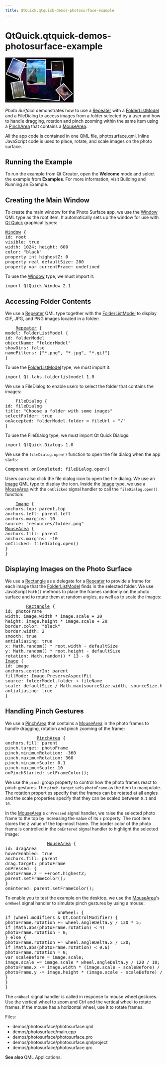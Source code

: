 ```yaml
---
Title: QtQuick.qtquick-demos-photosurface-example
---
```


# QtQuick.qtquick-demos-photosurface-example

<span class="subtitle"></span>
<!-- $$$demos/photosurface-description -->
<p class="centerAlign"><img src="../../../media/qtquick-demo-photosurface-small.png" alt="" /></p><p><i>Photo Surface</i> demonstrates how to use a <a href="QtQuick.Repeater.md">Repeater</a> with a <a href="Qt.labs.folderlistmodel.FolderListModel.md">FolderListModel</a> and a FileDialog to access images from a folder selected by a user and how to handle dragging, rotation and pinch zooming within the same item using a <a href="QtQuick.PinchArea.md">PinchArea</a> that contains a <a href="QtQuick.MouseArea.md">MouseArea</a>.</p>
<p>All the app code is contained in one QML file, photosurface.qml. Inline JavaScript code is used to place, rotate, and scale images on the photo surface.</p>
<h2 id="running-the-example">Running the Example</h2>
<p>To run the example from Qt Creator, open the <b>Welcome</b> mode and select the example from <b>Examples</b>. For more information, visit Building and Running an Example.</p>
<h2 id="creating-the-main-window">Creating the Main Window</h2>
<p>To create the main window for the Photo Surface app, we use the <a href="QtQuick.Window.Window.md">Window</a> QML type as the root item. It automatically sets up the window for use with <a href="QtQuick.qtquick-index.md">Qt Quick</a> graphical types:</p>
<pre class="qml"><span class="type"><a href="QtQuick.Window.Window.md">Window</a></span> {
<span class="name">id</span>: <span class="name">root</span>
<span class="name">visible</span>: <span class="number">true</span>
<span class="name">width</span>: <span class="number">1024</span>; <span class="name">height</span>: <span class="number">600</span>
<span class="name">color</span>: <span class="string">&quot;black&quot;</span>
property <span class="type">int</span> <span class="name">highestZ</span>: <span class="number">0</span>
property <span class="type">real</span> <span class="name">defaultSize</span>: <span class="number">200</span>
property <span class="type">var</span> <span class="name">currentFrame</span>: <span class="name">undefined</span></pre>
<p>To use the <a href="QtQuick.Window.Window.md">Window</a> type, we must import it:</p>
<pre class="cpp">import <span class="type">QtQuick</span><span class="operator">.</span>Window <span class="number">2.1</span></pre>
<h2 id="accessing-folder-contents">Accessing Folder Contents</h2>
<p>We use a <a href="QtQuick.Repeater.md">Repeater</a> QML type together with the <a href="Qt.labs.folderlistmodel.FolderListModel.md">FolderListModel</a> to display GIF, JPG, and PNG images located in a folder:</p>
<pre class="qml">    <span class="type"><a href="QtQuick.Repeater.md">Repeater</a></span> {
<span class="name">model</span>: <span class="name">FolderListModel</span> {
<span class="name">id</span>: <span class="name">folderModel</span>
<span class="name">objectName</span>: <span class="string">&quot;folderModel&quot;</span>
<span class="name">showDirs</span>: <span class="number">false</span>
<span class="name">nameFilters</span>: [<span class="string">&quot;*.png&quot;</span>, <span class="string">&quot;*.jpg&quot;</span>, <span class="string">&quot;*.gif&quot;</span>]
}</pre>
<p>To use the <a href="Qt.labs.folderlistmodel.FolderListModel.md">FolderListModel</a> type, we must import it:</p>
<pre class="cpp">import <span class="type">Qt</span><span class="operator">.</span>labs<span class="operator">.</span>folderlistmodel <span class="number">1.0</span></pre>
<p>We use a FileDialog to enable users to select the folder that contains the images:</p>
<pre class="qml">    <span class="type">FileDialog</span> {
<span class="name">id</span>: <span class="name">fileDialog</span>
<span class="name">title</span>: <span class="string">&quot;Choose a folder with some images&quot;</span>
<span class="name">selectFolder</span>: <span class="number">true</span>
<span class="name">onAccepted</span>: <span class="name">folderModel</span>.<span class="name">folder</span> <span class="operator">=</span> <span class="name">fileUrl</span> <span class="operator">+</span> <span class="string">&quot;/&quot;</span>
}</pre>
<p>To use the FileDialog type, we must import Qt Quick Dialogs:</p>
<pre class="cpp">import <span class="type">QtQuick</span><span class="operator">.</span>Dialogs <span class="number">1.0</span></pre>
<p>We use the <code>fileDialog.open()</code> function to open the file dialog when the app starts:</p>
<pre class="cpp">Component<span class="operator">.</span>onCompleted: fileDialog<span class="operator">.</span>open()</pre>
<p>Users can also click the file dialog icon to open the file dialog. We use an <a href="QtQuick.imageelements.md#image">Image</a> QML type to display the icon. Inside the <a href="QtQuick.imageelements.md#image">Image</a> type, we use a <a href="QtQuick.MouseArea.md">MouseArea</a> with the <code>onClicked</code> signal handler to call the <code>fileDialog.open()</code> function:</p>
<pre class="qml">    <span class="type"><a href="QtQuick.Image.md">Image</a></span> {
<span class="name">anchors</span>.top: <span class="name">parent</span>.<span class="name">top</span>
<span class="name">anchors</span>.left: <span class="name">parent</span>.<span class="name">left</span>
<span class="name">anchors</span>.margins: <span class="number">10</span>
<span class="name">source</span>: <span class="string">&quot;resources/folder.png&quot;</span>
<span class="type"><a href="QtQuick.MouseArea.md">MouseArea</a></span> {
<span class="name">anchors</span>.fill: <span class="name">parent</span>
<span class="name">anchors</span>.margins: -<span class="number">10</span>
<span class="name">onClicked</span>: <span class="name">fileDialog</span>.<span class="name">open</span>()
}
}</pre>
<h2 id="displaying-images-on-the-photo-surface">Displaying Images on the Photo Surface</h2>
<p>We use a <a href="QtQuick.Rectangle.md">Rectangle</a> as a delegate for a <a href="QtQuick.Repeater.md">Repeater</a> to provide a frame for each image that the <a href="Qt.labs.folderlistmodel.FolderListModel.md">FolderListModel</a> finds in the selected folder. We use JavaScript <code>Math()</code> methods to place the frames randomly on the photo surface and to rotate them at random angles, as well as to scale the images:</p>
<pre class="qml">        <span class="type"><a href="QtQuick.Rectangle.md">Rectangle</a></span> {
<span class="name">id</span>: <span class="name">photoFrame</span>
<span class="name">width</span>: <span class="name">image</span>.<span class="name">width</span> <span class="operator">*</span> <span class="name">image</span>.<span class="name">scale</span> <span class="operator">+</span> <span class="number">20</span>
<span class="name">height</span>: <span class="name">image</span>.<span class="name">height</span> <span class="operator">*</span> <span class="name">image</span>.<span class="name">scale</span> <span class="operator">+</span> <span class="number">20</span>
<span class="name">border</span>.color: <span class="string">&quot;black&quot;</span>
<span class="name">border</span>.width: <span class="number">2</span>
<span class="name">smooth</span>: <span class="number">true</span>
<span class="name">antialiasing</span>: <span class="number">true</span>
<span class="name">x</span>: <span class="name">Math</span>.<span class="name">random</span>() <span class="operator">*</span> <span class="name">root</span>.<span class="name">width</span> <span class="operator">-</span> <span class="name">defaultSize</span>
<span class="name">y</span>: <span class="name">Math</span>.<span class="name">random</span>() <span class="operator">*</span> <span class="name">root</span>.<span class="name">height</span> <span class="operator">-</span> <span class="name">defaultSize</span>
<span class="name">rotation</span>: <span class="name">Math</span>.<span class="name">random</span>() <span class="operator">*</span> <span class="number">13</span> <span class="operator">-</span> <span class="number">6</span>
<span class="type"><a href="QtQuick.Image.md">Image</a></span> {
<span class="name">id</span>: <span class="name">image</span>
<span class="name">anchors</span>.centerIn: <span class="name">parent</span>
<span class="name">fillMode</span>: <span class="name">Image</span>.<span class="name">PreserveAspectFit</span>
<span class="name">source</span>: <span class="name">folderModel</span>.<span class="name">folder</span> <span class="operator">+</span> <span class="name">fileName</span>
<span class="name">scale</span>: <span class="name">defaultSize</span> <span class="operator">/</span> <span class="name">Math</span>.<span class="name">max</span>(<span class="name">sourceSize</span>.<span class="name">width</span>, <span class="name">sourceSize</span>.<span class="name">height</span>)
<span class="name">antialiasing</span>: <span class="number">true</span>
}</pre>
<h2 id="handling-pinch-gestures">Handling Pinch Gestures</h2>
<p>We use a <a href="QtQuick.PinchArea.md">PinchArea</a> that contains a <a href="QtQuick.MouseArea.md">MouseArea</a> in the photo frames to handle dragging, rotation and pinch zooming of the frame:</p>
<pre class="qml">            <span class="type"><a href="QtQuick.PinchArea.md">PinchArea</a></span> {
<span class="name">anchors</span>.fill: <span class="name">parent</span>
<span class="name">pinch</span>.target: <span class="name">photoFrame</span>
<span class="name">pinch</span>.minimumRotation: -<span class="number">360</span>
<span class="name">pinch</span>.maximumRotation: <span class="number">360</span>
<span class="name">pinch</span>.minimumScale: <span class="number">0.1</span>
<span class="name">pinch</span>.maximumScale: <span class="number">10</span>
<span class="name">onPinchStarted</span>: <span class="name">setFrameColor</span>();</pre>
<p>We use the <code>pinch</code> group property to control how the photo frames react to pinch gestures. The <code>pinch.target</code> sets <code>photoFrame</code> as the item to manipulate. The rotation properties specify that the frames can be rotated at all angles and the scale properties specify that they can be scaled between <code>0.1</code> and <code>10</code>.</p>
<p>In the <a href="QtQuick.MouseArea.md">MouseArea</a>'s <code>onPressed</code> signal handler, we raise the selected photo frame to the top by increasing the value of its <code>z</code> property. The root item stores the z value of the top-most frame. The border color of the photo frame is controlled in the <code>onEntered</code> signal handler to highlight the selected image:</p>
<pre class="qml">                <span class="type"><a href="QtQuick.MouseArea.md">MouseArea</a></span> {
<span class="name">id</span>: <span class="name">dragArea</span>
<span class="name">hoverEnabled</span>: <span class="number">true</span>
<span class="name">anchors</span>.fill: <span class="name">parent</span>
<span class="name">drag</span>.target: <span class="name">photoFrame</span>
<span class="name">onPressed</span>: {
<span class="name">photoFrame</span>.<span class="name">z</span> <span class="operator">=</span> ++<span class="name">root</span>.<span class="name">highestZ</span>;
<span class="name">parent</span>.<span class="name">setFrameColor</span>();
}
<span class="name">onEntered</span>: <span class="name">parent</span>.<span class="name">setFrameColor</span>();</pre>
<p>To enable you to test the example on the desktop, we use the <a href="QtQuick.MouseArea.md">MouseArea</a>'s <code>onWheel</code> signal handler to simulate pinch gestures by using a mouse:</p>
<pre class="qml">                    <span class="name">onWheel</span>: {
<span class="keyword">if</span> (<span class="name">wheel</span>.<span class="name">modifiers</span> <span class="operator">&amp;</span> <span class="name">Qt</span>.<span class="name">ControlModifier</span>) {
<span class="name">photoFrame</span>.<span class="name">rotation</span> <span class="operator">+=</span> <span class="name">wheel</span>.<span class="name">angleDelta</span>.<span class="name">y</span> <span class="operator">/</span> <span class="number">120</span> <span class="operator">*</span> <span class="number">5</span>;
<span class="keyword">if</span> (<span class="name">Math</span>.<span class="name">abs</span>(<span class="name">photoFrame</span>.<span class="name">rotation</span>) <span class="operator">&lt;</span> <span class="number">4</span>)
<span class="name">photoFrame</span>.<span class="name">rotation</span> <span class="operator">=</span> <span class="number">0</span>;
} <span class="keyword">else</span> {
<span class="name">photoFrame</span>.<span class="name">rotation</span> <span class="operator">+=</span> <span class="name">wheel</span>.<span class="name">angleDelta</span>.<span class="name">x</span> <span class="operator">/</span> <span class="number">120</span>;
<span class="keyword">if</span> (<span class="name">Math</span>.<span class="name">abs</span>(<span class="name">photoFrame</span>.<span class="name">rotation</span>) <span class="operator">&lt;</span> <span class="number">0.6</span>)
<span class="name">photoFrame</span>.<span class="name">rotation</span> <span class="operator">=</span> <span class="number">0</span>;
var <span class="name">scaleBefore</span> = <span class="name">image</span>.<span class="name">scale</span>;
<span class="name">image</span>.<span class="name">scale</span> <span class="operator">+=</span> <span class="name">image</span>.<span class="name">scale</span> <span class="operator">*</span> <span class="name">wheel</span>.<span class="name">angleDelta</span>.<span class="name">y</span> <span class="operator">/</span> <span class="number">120</span> <span class="operator">/</span> <span class="number">10</span>;
<span class="name">photoFrame</span>.<span class="name">x</span> <span class="operator">-=</span> <span class="name">image</span>.<span class="name">width</span> <span class="operator">*</span> (<span class="name">image</span>.<span class="name">scale</span> <span class="operator">-</span> <span class="name">scaleBefore</span>) <span class="operator">/</span> <span class="number">2.0</span>;
<span class="name">photoFrame</span>.<span class="name">y</span> <span class="operator">-=</span> <span class="name">image</span>.<span class="name">height</span> <span class="operator">*</span> (<span class="name">image</span>.<span class="name">scale</span> <span class="operator">-</span> <span class="name">scaleBefore</span>) <span class="operator">/</span> <span class="number">2.0</span>;
}
}
}</pre>
<p>The <code>onWheel</code> signal handler is called in response to mouse wheel gestures. Use the vertical wheel to zoom and Ctrl and the vertical wheel to rotate frames. If the mouse has a horizontal wheel, use it to rotate frames.</p>
<p>Files:</p>
<ul>
<li>demos/photosurface/photosurface.qml</li>
<li>demos/photosurface/main.cpp</li>
<li>demos/photosurface/photosurface.pro</li>
<li>demos/photosurface/photosurface.qmlproject</li>
<li>demos/photosurface/photosurface.qrc</li>
</ul>
<p><b>See also </b>QML Applications.</p>
<!-- @@@demos/photosurface -->
